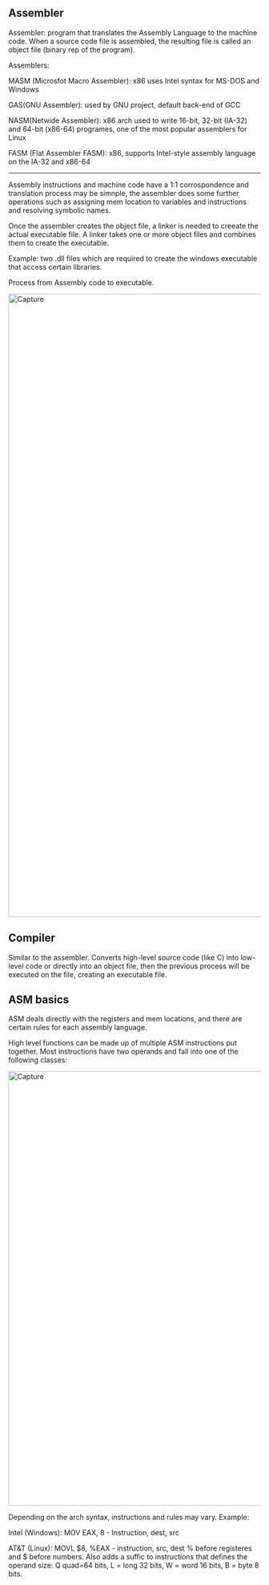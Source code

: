 ## Assembler

Assembler: program that translates the Assembly Language to the machine code.  When a source code file is assembled, the resulting file is called an object file (binary rep of the program).


Assemblers: 

 MASM (Microsfot Macro Assembler): x86 uses Intel syntax for MS-DOS and Windows
 
 GAS(GNU Assembler): used by GNU project, default back-end of GCC
 
 NASM(Netwide Assembler): x86 arch used to write 16-bit, 32-bit (IA-32) and 64-bit (x86-64) programes, one of the most popular assemblers for Linux  
 
 FASM (Flat Assembler FASM): x86, supports Intel-style assembly language on the IA-32 and x86-64
 
 -----------------
 
 
 Assembly instructions and machine code have a 1:1 corrospondence and translation process may be simnple, the assembler does some further operations such as assigning mem location to variables and instructions and resolving symbolic names. 
 
 Once the assembler creates the object file, a linker is needed to creeate the actual executable file. A linker takes one or more object files and combines them to create the executable. 
 
Example: two .dll files which are required to create the windows executable that access certain libraries. 

Process from Assembly code to executable. 
 
<img width="1242" alt="Capture" src="https://user-images.githubusercontent.com/46513413/83590551-06d13100-a524-11ea-96bd-820a896ab556.PNG">

## Compiler
 
Similar to the assembler. Converts high-level source code (like C) into low-level code or directly into an object file, then the previous process will be executed on the file, creating an executable file. 

## ASM basics 

ASM deals directly with the registers and mem locations, and there are certain rules for each assembly language. 

High level functions can be made up of multiple ASM instructions put together. Most instructions have two operands and fall into one of the following classes: 

<img width="866" alt="Capture" src="https://user-images.githubusercontent.com/46513413/83594502-5f58fc00-a52d-11ea-9ef5-c3cba301fdca.PNG">

 Depending on the arch syntax, instructions and rules may vary. Example: 
 
 Intel (Windows): MOV EAX, 8  -  Instruction, dest, src 
 
 AT&T (Linux): MOVL $8, %EAX  - instruction, src, dest
    % before registeres and $ before numbers. Also adds a suffic to instructions that defines the operand size: 
    Q quad=64 bits, L = long 32 bits, W = word 16 bits, B = byte 8 bits. 
    
    
 
 
 
 
 
 
 
 
 
 
 
 
 
 
 
 
 
 
 
 
 
 
 
 
